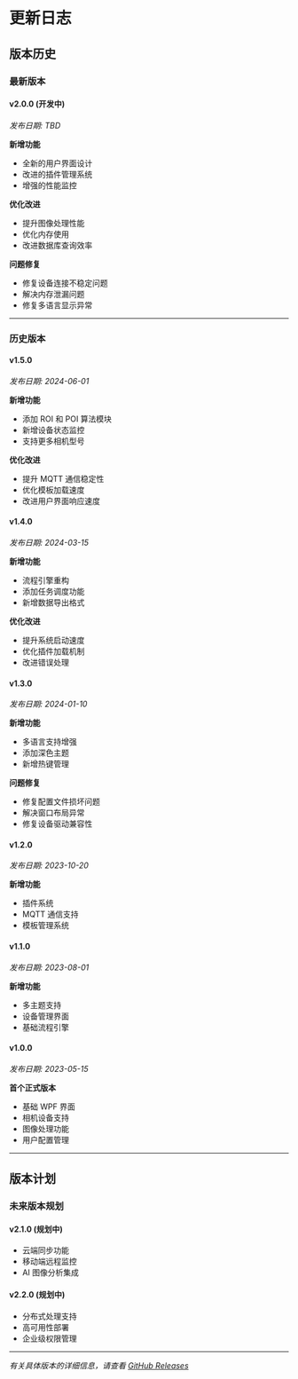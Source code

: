 # 更新日志

## 版本历史

### 最新版本

#### v2.0.0 (开发中)
*发布日期: TBD*

**新增功能**
- 全新的用户界面设计
- 改进的插件管理系统
- 增强的性能监控

**优化改进**
- 提升图像处理性能
- 优化内存使用
- 改进数据库查询效率

**问题修复**
- 修复设备连接不稳定问题
- 解决内存泄漏问题
- 修复多语言显示异常

---

### 历史版本

#### v1.5.0
*发布日期: 2024-06-01*

**新增功能**
- 添加 ROI 和 POI 算法模块
- 新增设备状态监控
- 支持更多相机型号

**优化改进**
- 提升 MQTT 通信稳定性
- 优化模板加载速度
- 改进用户界面响应速度

#### v1.4.0
*发布日期: 2024-03-15*

**新增功能**
- 流程引擎重构
- 添加任务调度功能
- 新增数据导出格式

**优化改进**
- 提升系统启动速度
- 优化插件加载机制
- 改进错误处理

#### v1.3.0
*发布日期: 2024-01-10*

**新增功能**
- 多语言支持增强
- 添加深色主题
- 新增热键管理

**问题修复**
- 修复配置文件损坏问题
- 解决窗口布局异常
- 修复设备驱动兼容性

#### v1.2.0
*发布日期: 2023-10-20*

**新增功能**
- 插件系统
- MQTT 通信支持
- 模板管理系统

#### v1.1.0
*发布日期: 2023-08-01*

**新增功能**
- 多主题支持
- 设备管理界面
- 基础流程引擎

#### v1.0.0
*发布日期: 2023-05-15*

**首个正式版本**
- 基础 WPF 界面
- 相机设备支持
- 图像处理功能
- 用户配置管理

---

## 版本计划

### 未来版本规划

#### v2.1.0 (规划中)
- 云端同步功能
- 移动端远程监控
- AI 图像分析集成

#### v2.2.0 (规划中)
- 分布式处理支持
- 高可用性部署
- 企业级权限管理

---

*有关具体版本的详细信息，请查看 [GitHub Releases](https://github.com/xincheng213618/scgd_general_wpf/releases)*